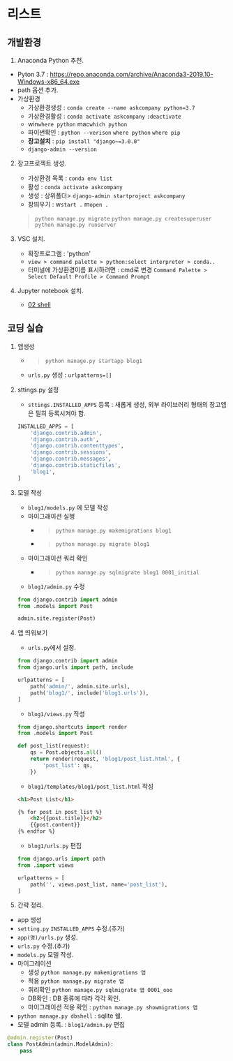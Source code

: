 # 리스트
## 개발환경
1. Anaconda Python 추천.
- Pyton 3.7 : https://repo.anaconda.com/archive/Anaconda3-2019.10-Windows-x86_64.exe
- path 옵션 추가.
- 가상환경
	- 가상환경생성 : `conda create --name askcompany python=3.7`
	- 가상환경활성 : `conda activate askcompany` `:deactivate`
	- win`where python` mac`which python`
	- 파이썬확인 : `python --verison` `where python` `where pip`
	- **장고설치** : `pip install "django~=3.0.0"`
	- `django-admin --version`

2. 장고프로젝트 생성.
	- 가상환경 목록 : `conda env list`
	- 활성 : `conda activate askcompany`
	- 생성 : 상위폴더> `django-admin startproject askcompany`
	- 창띄우기 : w`start .` m`open .`
	> `python manage.py migrate`
	> `python manage.py createsuperuser`
	> `python manage.py runserver`

3. VSC 설치.
	- 확장프로그램 : 'python'
	- `view > command palette > python:select interpreter > conda..`
	- 터미널에 가상환경이름 표시하려면 : cmd로 변경 `Command Palette > Select Default Profile > Command Prompt`
4. Jupyter notebook 설치.
	- [02 shell](./02shell.md)

## 코딩 실습
1. 앱생성
	- >`python manage.py startapp blog1`
	- `urls.py` 생성 : `urlpatterns=[]`

2. sttings.py 설정
	- `sttings.INSTALLED_APPS` 등록 : 새롭게 생성, 외부 라이브러리 형태의 장고앱은 필히 등록시켜야 함. 
	```python
	INSTALLED_APPS = [
	    'django.contrib.admin',
	    'django.contrib.auth',
	    'django.contrib.contenttypes',
	    'django.contrib.sessions',
	    'django.contrib.messages',
	    'django.contrib.staticfiles',
	    'blog1',
	]
	```

3. 모델 작성
	- `blog1/models.py` 에 모델 작성
	- 마이그래이션 실행 
		- >`python manage.py makemigrations blog1`
		- >`python manage.py migrate blog1`
	- 마이그래이션 쿼리 확인
		- >`python manage.py sqlmigrate blog1 0001_initial`
	- `blog1/admin.py` 수정
	```python
	from django.contrib import admin
	from .models import Post

	admin.site.register(Post)
	```

4. 앱 띄워보기

	- `urls.py`에서 설정.
	```python
	from django.contrib import admin
	from django.urls import path, include

	urlpatterns = [
	    path('admin/', admin.site.urls),
	    path('blog1/', include('blog1.urls')),
	]
	```

	- `blog1/views.py` 작성
	``` python
	from django.shortcuts import render
	from .models import Post

	def post_list(request):
	    qs = Post.objects.all()
	    return render(request, 'blog1/post_list.html', {
	        'post_list': qs,
	    })
	```

	- `blog1/templates/blog1/post_list.html` 작성
	```html
	<h1>Post List</h1>

	{% for post in post_list %}
	    <h2>{{post.title}}</h2>
	    {{post.content}}
	{% endfor %}
	```

	- `blog1/urls.py` 편집
	```python
	from django.urls import path
	from .import views

	urlpatterns = [
	    path('', views.post_list, name='post_list'),
	]
	```
4. 간략 정리.
- app 생성
- `setting.py` `INSTALLED_APPS` 수정.(추가)
- `app(명)/urls.py` 생성.
- `urls.py` 수정.(추가)
- `models.py` 모델 작성.
- 마이그레이션
	- 생성 `python manage.py makemigrations 앱`
	- 적용 `python manage.py migrate 앱`
	- 쿼리확인 `python manage.py sqlmigrate 앱 0001_ooo`
	- DB확인 : DB 종류에 따라 각각 확인.
	- 마이그래이션 적용 확인 : `python manage.py showmigrations 앱`
- `python manage.py dbshell` : sqlite 쉘.
- 모델 admin 등록. : `blog1/admin.py` 편집
```python
@admin.register(Post)
class PostAdmin(admin.ModelAdmin):
    pass
```
